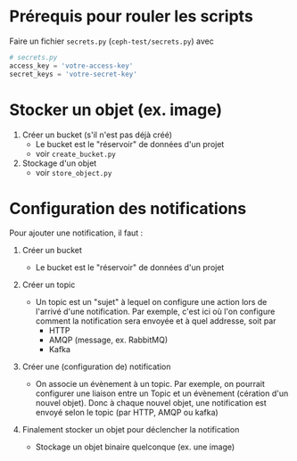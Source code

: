 # Prérequis pour rouler les scripts
Faire un fichier `secrets.py` (`ceph-test/secrets.py`) avec 

```python
# secrets.py
access_key = 'votre-access-key'
secret_keys = 'votre-secret-key'
```

# Stocker un objet (ex. image)
1. Créer un bucket (s'il n'est pas déjà créé)
    - Le bucket est le "réservoir" de données d'un projet
    - voir `create_bucket.py`
1. Stockage d'un objet
    - voir `store_object.py`

# Configuration des notifications

Pour ajouter une notification, il faut :
1. Créer un bucket
   - Le bucket est le "réservoir" de données d'un projet
2. Créer un topic
   - Un topic est un "sujet" à lequel on configure une action lors de
     l'arrivé d'une notification. Par exemple, c'est ici où l'on
     configure comment la notification sera envoyée et à quel addresse, soit par
     - HTTP
     - AMQP (message, ex. RabbitMQ)
     - Kafka
3. Créer une (configuration de) notification
   - On associe un évènement à un topic. Par exemple, on pourrait configurer une
     liaison entre un Topic et un évènement (cération d'un nouvel objet).
     Donc à chaque nouvel objet, une notification est envoyé selon le topic (par HTTP, AMQP ou kafka)
     
4. Finalement stocker un objet pour déclencher la notification
   - Stockage un objet binaire quelconque (ex. une image)